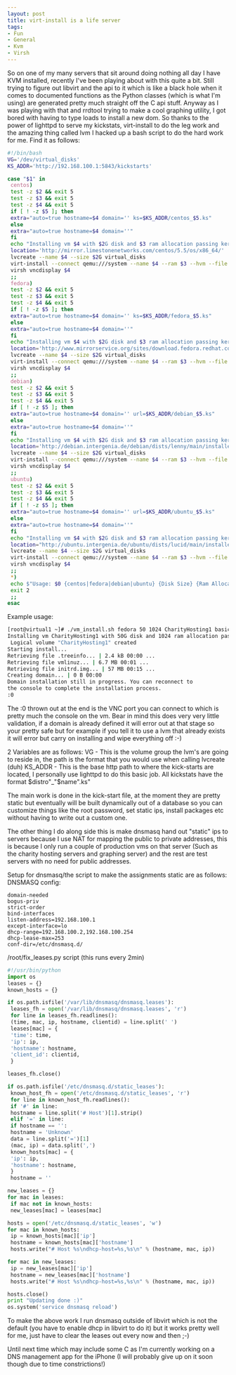 ```yaml
---
layout: post
title: virt-install is a life server
tags:
- Fun
- General
- Kvm
- Virsh
---
```


So on one of my many servers that sit around doing nothing all day I have KVM installed, recently I've been playing about with this quite a bit. Still trying to figure out libvirt and the api to it which is like a black hole when it comes to documented functions as the Python classes (which is what I'm using) are generated pretty much straight off the C api stuff. Anyway as I was playing with that and rrdtool trying to make a cool graphing utility, I got bored with having to type loads to install a new dom. So thanks to the power of lighttpd to serve my kickstats, virt-install to do the leg work and the amazing thing called lvm I hacked up a bash script to do the hard work for me. Find it as follows:

```bash
#!/bin/bash
VG='/dev/virtual_disks'
KS_ADDR='http://192.168.100.1:5843/kickstarts'

case "$1" in
 centos)
 test -z $2 && exit 5
 test -z $3 && exit 5
 test -z $4 && exit 5
 if [ ! -z $5 ]; then
 extra="auto=true hostname=$4 domain='' ks=$KS_ADDR/centos_$5.ks"
 else
 extra="auto=true hostname=$4 domain=''"
 fi
 echo "Installing vm $4 with $2G disk and $3 ram allocation passing kernel arguments '$extra'"
 location='http://mirror.limestonenetworks.com/centos/5.5/os/x86_64/'
 lvcreate --name $4 --size $2G virtual_disks
 virt-install --connect qemu:///system --name $4 --ram $3 --hvm --file $VG/$4 --vnc --location=$location --noautoconsole --extra="$extra"
 virsh vncdisplay $4
 ;;
 fedora)
 test -z $2 && exit 5
 test -z $3 && exit 5
 test -z $4 && exit 5
 if [ ! -z $5 ]; then
 extra="auto=true hostname=$4 domain='' ks=$KS_ADDR/fedora_$5.ks"
 else
 extra="auto=true hostname=$4 domain=''"
 fi
 echo "Installing vm $4 with $2G disk and $3 ram allocation passing kernel arguments '$extra'"
 location='http://www.mirrorservice.org/sites/download.fedora.redhat.com/pub/fedora/linux/releases/13/Fedora/x86_64/os/'
 lvcreate --name $4 --size $2G virtual_disks
 virt-install --connect qemu:///system --name $4 --ram $3 --hvm --file $VG/$4 --vnc --location=$location --noautoconsole --extra="$extra"
 virsh vncdisplay $4
 ;;
 debian)
 test -z $2 && exit 5
 test -z $3 && exit 5
 test -z $4 && exit 5
 if [ ! -z $5 ]; then
 extra="auto=true hostname=$4 domain='' url=$KS_ADDR/debian_$5.ks"
 else
 extra="auto=true hostname=$4 domain=''"
 fi
 echo "Installing vm $4 with $2G disk and $3 ram allocation passing kernel arguments '$extra'"
 location='http://debian.intergenia.de/debian/dists/lenny/main/installer-amd64/'
 lvcreate --name $4 --size $2G virtual_disks
 virt-install --connect qemu:///system --name $4 --ram $3 --hvm --file $VG/$4 --vnc --location=$location --noautoconsole --extra="$extra"
 virsh vncdisplay $4
 ;;
 ubuntu)
 test -z $2 && exit 5
 test -z $3 && exit 5
 test -z $4 && exit 5
 if [ ! -z $5 ]; then
 extra="auto=true hostname=$4 domain='' url=$KS_ADDR/ubuntu_$5.ks"
 else
 extra="auto=true hostname=$4 domain=''"
 fi
 echo "Installing vm $4 with $2G disk and $3 ram allocation passing kernel arguments '$extra'"
 location="http://ubuntu.intergenia.de/ubuntu/dists/lucid/main/installer-amd64/"
 lvcreate --name $4 --size $2G virtual_disks
 virt-install --connect qemu:///system --name $4 --ram $3 --hvm --file $VG/$4 --vnc --location=$location --noautoconsole --extra="$extra"
 virsh vncdisplay $4
 ;;
 *)
 echo $"Usage: $0 {centos|fedora|debian|ubuntu} {Disk Size} {Ram Allocation} {Name} {Kickstart}"
 exit 2
 ;;
esac
```

Example usage:

```bash
[root@virtual1 ~]# ./vm_install.sh fedora 50 1024 CharityHosting1 basic
Installing vm CharityHosting1 with 50G disk and 1024 ram allocation passing kernel arguments 'auto=true hostname=CharityHosting1 domain='' ks=http://192.168.100.1:5843/kickstarts/fedora_basic.ks'
 Logical volume "CharityHosting1" created
Starting install...
Retrieving file .treeinfo... | 2.4 kB 00:00 ...
Retrieving file vmlinuz... | 6.7 MB 00:01 ...
Retrieving file initrd.img... | 57 MB 00:15 ...
Creating domain... | 0 B 00:00
Domain installation still in progress. You can reconnect to
the console to complete the installation process.
:0
```

The :0 thrown out at the end is the VNC port you can connect to which is pretty much the console on the vm. Bear in mind this does very very little validation, if a domain is already defined it will error out at that stage so your pretty safe but for example if you tell it to use a lvm that already exists it will error but carry on installing and wipe everything off :-)

2 Variables are as follows:
VG - This is the volume group the lvm's are going to reside in, the path is the format that you would use when calling lvcreate (duh)
KS_ADDR - This is the base http path to where the kick-starts are located, I personally use lighttpd to do this basic job. All kickstats have the format $distro"_"$name".ks"

The main work is done in the kick-start file, at the moment they are pretty static but eventually will be built dynamically out of a database so you can customize things like the root password, set static ips, install packages etc without having to write out a custom one.

The other thing I do along side this is make dnsmasq hand out "static" ips to servers because I use NAT for mapping the public to private addresses, this is because I only run a couple of production vms on that server (Such as the charity hosting servers and graphing server) and the rest are test servers with no need for public addresses.

Setup for dnsmasq/the script to make the assignments static are as follows:
DNSMASQ config:

```text
domain-needed
bogus-priv
strict-order
bind-interfaces
listen-address=192.168.100.1
except-interface=lo
dhcp-range=192.168.100.2,192.168.100.254
dhcp-lease-max=253
conf-dir=/etc/dnsmasq.d/
```

/root/fix_leases.py script (this runs every 2min)

```python
#!/usr/bin/python
import os
leases = {}
known_hosts = {}

if os.path.isfile('/var/lib/dnsmasq/dnsmasq.leases'):
 leases_fh = open('/var/lib/dnsmasq/dnsmasq.leases', 'r')
 for line in leases_fh.readlines():
 (time, mac, ip, hostname, clientid) = line.split(' ')
 leases[mac] = {
 'time': time,
 'ip': ip,
 'hostname': hostname,
 'client_id': clientid,
 }

leases_fh.close()

if os.path.isfile('/etc/dnsmasq.d/static_leases'):
 known_host_fh = open('/etc/dnsmasq.d/static_leases', 'r')
 for line in known_host_fh.readlines():
 if '#' in line:
 hostname = line.split('# Host')[1].strip()
 elif '=' in line:
 if hostname == '':
 hostname = 'Unknown'
 data = line.split('=')[1]
 (mac, ip) = data.split(',')
 known_hosts[mac] = {
 'ip': ip,
 'hostname': hostname,
 }
 hostname = ''

new_leases = {}
for mac in leases:
 if mac not in known_hosts:
 new_leases[mac] = leases[mac]

hosts = open('/etc/dnsmasq.d/static_leases', 'w')
for mac in known_hosts:
 ip = known_hosts[mac]['ip']
 hostname = known_hosts[mac]['hostname']
 hosts.write("# Host %s\ndhcp-host=%s,%s\n" % (hostname, mac, ip))

for mac in new_leases:
 ip = new_leases[mac]['ip']
 hostname = new_leases[mac]['hostname']
 hosts.write("# Host %s\ndhcp-host=%s,%s\n" % (hostname, mac, ip))

hosts.close()
print "Updating done :)"
os.system('service dnsmasq reload')
```

To make the above work I run dnsmasq outside of libvirt which is not the default (you have to enable dhcp in libvirt to do it) but it works pretty well for me, just have to clear the leases out every now and then ;-)

Until next time which may include some C as I'm currently working on a DNS management app for the iPhone (I will probably give up on it soon though due to time constrictions!)
